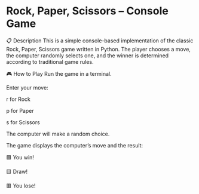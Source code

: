 # Rock, Paper, Scissors – Console Game

📋 Description
This is a simple console-based implementation of the classic Rock, Paper, Scissors game written in Python. The player chooses a move, the computer randomly selects one, and the winner is determined according to traditional game rules.

🎮 How to Play
Run the game in a terminal.

Enter your move:

r for Rock

p for Paper

s for Scissors

The computer will make a random choice.

The game displays the computer’s move and the result:

🟩 You win!

🟨 Draw!

🟥 You lose!

